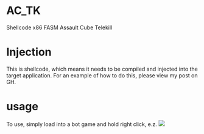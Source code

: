 # AC_TK
Shellcode x86 FASM Assault Cube Telekill
# Injection
This is shellcode, which means it needs to be compiled and injected into the target application. For an example of how to do this, please view my post on GH.
# usage
To use, simply load into a bot game and hold right click, e.z.
![](https://giant.gfycat.com/EnlightenedPersonalBedlingtonterrier.gif)
